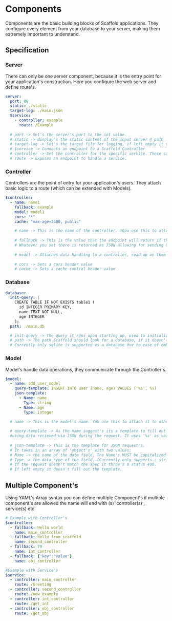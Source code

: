 # Components

Components are the basic building blocks of Scaffold applications. They configure every element from your database to your server, making them extremely important to understand.

## Specification

### Server
There can only be one server component, because it is the entry point for your application's construction. 
Here you configure the web server and define route's.
```YAML
server: 
  port: 80 
  static: ./static
  target-log: ./main.json 
  $service: 
    - controller: example 
      route: /Example 
  
  # port -> Set's the server's port to the int value.
  # static -> display's the static content of the input server @ path '/'. Uses file based routing
  # target-log -> Set's the target file for logging, if left empty it only prints to stdout
  # $service -> Connects an endpoint to a Scaffold Controller
  # controller -> Set the controller for the specific service. These can be reused. Use the controller's name.
  # route -> Exposes an endpoint to handle a service.
  ```

### Controller
Controllers are the point of entry for your application's users. They attach basic logic to a route (which can be extended with Models).

```yaml
$controller:
  - name: name1 
    fallback: example 
    model: model1 
    cors: "*"
    cache: "max-age=3600, public"

    # name -> This is the name of the controller. YOou use this to attach it to other component's
    
    # fallback -> This is the value that the endpoint will return if the model isn't set OR fails.
    # Whatever you set there is returned as JSON allowing for sending Objects.
    
    # model -> Attaches data handling to a controller, read up on them at the 'Model' section.
    
    # cors -> Sets a cors header value
    # cache -> Sets a cache-control header value
```
### Database
```yaml
database: 
  init-query: |
    CREATE TABLE IF NOT EXISTS table1 (
      id INTEGER PRIMARY KEY,
      name TEXT NOT NULL,
      age INTEGER
    );
  path: ./main.db 

  # init-query -> The query it runs upon starting up, used to initialize databases.
  # path -> The path Scaffold should look for a database, if it doesn't exist. It get's Created
  # Currently only sqlite is supported as a database due to ease of embedding
```
### Model
Model's handle data operations, they communicate through the Controller's.
```yaml
$model:
  - name: add_user_model
    query-template: INSERT INTO user (name, age) VALUES ('%s', %s)
    json-template:
      - Name: name
        Type: string
      - Name: age
        Type: integer

  # name -> This is the model's name. You use this to attach it to other component's
        
  # query-template -> As the name suggest's its a template to fill out 
  #using data recieved via JSON during the request. It uses '%s' as value placeholders.
  
  # json-template -> This is the template for JSON request's. 
  # It takes in an array of 'object's' with two values:
  # Name -> the name of the data field. The Name's MUST be capitalized or will fail
  # Type -> the data type of the field. (Currently only supports : string, integer)
  # If the request doesn't match the spec it throw's a status 400.
  # If left empty it doesn't fill out the template.
```

## Multiple Component's
Using YAML's Array syntax you can define multiple Component's
if multiple component's are allowed the name will end with (s) 'controller(s) , service(s) etc'
```yaml
# Example with Controller's
$controller:
  - fallback: Hello world
    name: main_controller
  - fallback: Hello from scaffold
    name: second_controller
  - fallback: 79
    name: int_controller
  - fallback: {"key":"value"}
    name: obj_controller

#Example with Service's
$service:
  - controller: main_controller
    route: /Greeting
  - controller: second_controller
    route: /new_example
  - controller: int_controller
    route: /get_int
  - controller: obj_controller
    route: /get_obj
```
